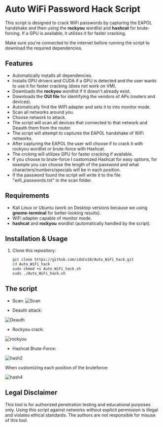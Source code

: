 # Auto WiFi Password Hack Script

This script is designed to crack WiFi passwords by capturing the EAPOL handshake and then using the **rockyou** wordlist and **hashcat** for brute-forcing. 
If a GPU is available, it utilizes it for faster cracking.

Make sure you're connected to the internet before running the script to download the required dependencies.

## Features
- Automatically installs all dependencies.
- Installs GPU drivers and CUDA if a GPU is detected and the user wants to use it for faster cracking (does not work on VM).
- Downloads the **rockyou** wordlist if it doesn't already exist.
- Downloads the **OUI file** for identifying the vendors of APs (routers and devices).
- Automatically find the WIFI adapter and sets it to into monitor mode.
- Scan all networks around you.
- Choose network to attack.
- The script will scan all devices that connected to that network and Deauth them from the router.
- The script will attempt to captures the EAPOL handshake of WiFi networks.
- After capturing the EAPOL the user will choose if to crack it with rockyou wordlist or brute-force with Hashcat.
- The crcking will utilizes GPU for faster cracking if available.
- If you choose to brute-force I customized Hashcat for easy options, for example you can choose the length of the password and what characters/numbers/specials will be in each position.
- If the password found the script will write it to the file "wifi_passwords.txt" in the scan folder.


## Requirements
- Kali Linux or Ubuntu (work on Desktop versions because we using **gnome-terminal** for better-looking results).
- WiFi adapter capable of monitor mode.
- **hashcat** and **rockyou** wordlist (automatically handled by the script).

## Installation & Usage
1. Clone this repository:
   ```bash
   git clone https://github.com/idoCo10/Auto_WiFi_hack.git
   cd Auto_WiFi_hack
   sudo chmod +x Auto_WiFi_hack.sh
   sudo ./Auto_WiFi_hack.sh

## The script
- Scan:
![Scan](assets/scan.png)

- Deauth attack:
  
![Deauth](assets/Deauth.png)

- Rockyou crack:
  
![rockyou](assets/rockyou_cracked.png)

- Hashcat Brute-Force:

![hash2](assets/hashcat2.png)

When customizing each position of the bruteforce:

![hash4](assets/hashcat4.png)



## Legal Disclaimer
This tool is for authorized penetration testing and educational purposes only.
Using this script against networks without explicit permission is illegal and violates ethical standards.
The authors are not responsible for misuse of this tool.
